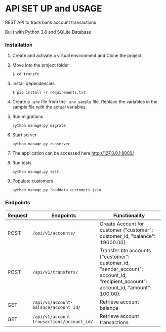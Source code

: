 # API SET UP and USAGE

REST API to track bank account transactions

Built with Python 3.8 and SQLite Database

### Installation

1. Create and activate a virtual environment and Clone the project.

2. Move into the project folder
   ```
   $ cd transfx
   ```

3. Install dependencies 
   ```
   $ pip install -r requirements.txt
   ```

4. Create a `.env` file from the `.env.sample` file.  Replace the variables in the sample file with the actual variables.

5. Run migrations
   ```
   python manage.py migrate
   ```

6. Start server
   ```
   python manage.py runserver
   ```

7.  The application can be accessed here http://127.0.0.1:8000/

8. Run tests
   ```
   python manage.py test
   ```

9. Populate customers
   ```
   python manage.py loaddata customers.json
   ```

### Endpoints

Request    | Endpoints                                      |       Functionality 
-----------|------------------------------------------------|--------------------------------
POST       |  `/api/v1/accounts/`                           | Create Account for customer  {"customer": customer_id, "balance": 19000.00}
POST       |  `/api/v1/transfers/`                          | Transfer btn accounts  {"customer": customer_id, "sender_account": account_id, "recipient_account": account_id, "amount": 100.00}.
GET        |  `/api/v1/account-balance/account_id/`         | Retrieve account balance
GET        |  `/api/v1/account-transactions/account_id/`    | Retrieve account transactions
